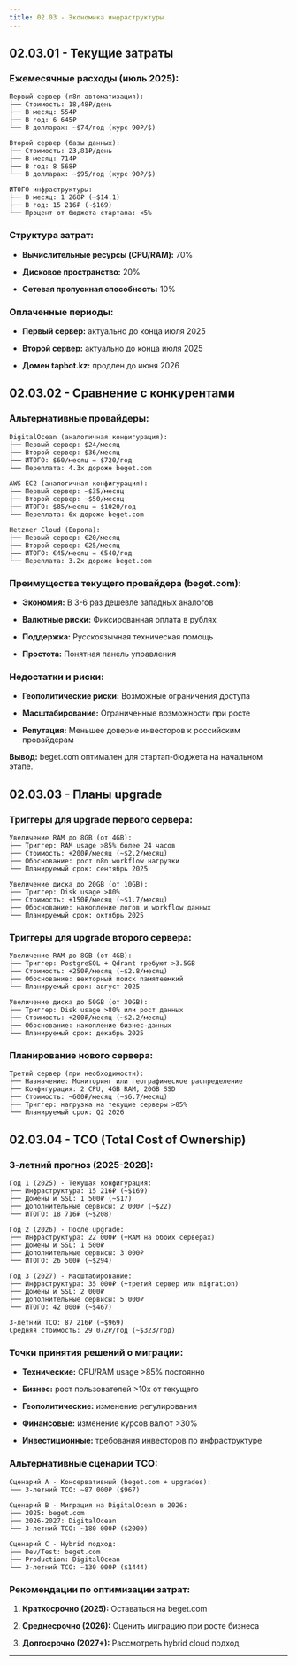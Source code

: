 ```yaml
---
title: 02.03 - Экономика инфраструктуры
---
```


## 02\.03.01 - Текущие затраты

### Ежемесячные расходы (июль 2025):

```
Первый сервер (n8n автоматизация):
├── Стоимость: 18,48₽/день
├── В месяц: 554₽
├── В год: 6 645₽
└── В долларах: ~$74/год (курс 90₽/$)

Второй сервер (базы данных):
├── Стоимость: 23,81₽/день
├── В месяц: 714₽
├── В год: 8 568₽
└── В долларах: ~$95/год (курс 90₽/$)

ИТОГО инфраструктуры:
├── В месяц: 1 268₽ (~$14.1)
├── В год: 15 216₽ (~$169)
└── Процент от бюджета стартапа: <5%
```

### Структура затрат:

-  **Вычислительные ресурсы (CPU/RAM):** 70%

-  **Дисковое пространство:** 20%

-  **Сетевая пропускная способность:** 10%

### Оплаченные периоды:

-  **Первый сервер:** актуально до конца июля 2025

-  **Второй сервер:** актуально до конца июля 2025

-  **Домен tapbot.kz:** продлен до июня 2026

## 02\.03.02 - Сравнение с конкурентами

### Альтернативные провайдеры:

```
DigitalOcean (аналогичная конфигурация):
├── Первый сервер: $24/месяц
├── Второй сервер: $36/месяц
├── ИТОГО: $60/месяц = $720/год
└── Переплата: 4.3x дороже beget.com

AWS EC2 (аналогичная конфигурация):
├── Первый сервер: ~$35/месяц
├── Второй сервер: ~$50/месяц
├── ИТОГО: $85/месяц = $1020/год
└── Переплата: 6x дороже beget.com

Hetzner Cloud (Европа):
├── Первый сервер: €20/месяц
├── Второй сервер: €25/месяц
├── ИТОГО: €45/месяц = €540/год
└── Переплата: 3.2x дороже beget.com
```

### Преимущества текущего провайдера (beget.com):

-  **Экономия:** В 3-6 раз дешевле западных аналогов

-  **Валютные риски:** Фиксированная оплата в рублях

-  **Поддержка:** Русскоязычная техническая помощь

-  **Простота:** Понятная панель управления

### Недостатки и риски:

-  **Геополитические риски:** Возможные ограничения доступа

-  **Масштабирование:** Ограниченные возможности при росте

-  **Репутация:** Меньшее доверие инвесторов к российским провайдерам

**Вывод:** beget.com оптимален для стартап-бюджета на начальном этапе.

## 02\.03.03 - Планы upgrade

### Триггеры для upgrade первого сервера:

```
Увеличение RAM до 8GB (от 4GB):
├── Триггер: RAM usage >85% более 24 часов
├── Стоимость: +200₽/месяц (~$2.2/месяц)
├── Обоснование: рост n8n workflow нагрузки
└── Планируемый срок: сентябрь 2025

Увеличение диска до 20GB (от 10GB):
├── Триггер: Disk usage >80%
├── Стоимость: +150₽/месяц (~$1.7/месяц)
├── Обоснование: накопление логов и workflow данных
└── Планируемый срок: октябрь 2025
```

### Триггеры для upgrade второго сервера:

```
Увеличение RAM до 8GB (от 4GB):
├── Триггер: PostgreSQL + Qdrant требуют >3.5GB
├── Стоимость: +250₽/месяц (~$2.8/месяц)
├── Обоснование: векторный поиск памятеемкий
└── Планируемый срок: август 2025

Увеличение диска до 50GB (от 30GB):
├── Триггер: Disk usage >80% или рост данных
├── Стоимость: +200₽/месяц (~$2.2/месяц)
├── Обоснование: накопление бизнес-данных
└── Планируемый срок: декабрь 2025
```

### Планирование нового сервера:

```
Третий сервер (при необходимости):
├── Назначение: Мониторинг или географическое распределение
├── Конфигурация: 2 CPU, 4GB RAM, 20GB SSD
├── Стоимость: ~600₽/месяц (~$6.7/месяц)
├── Триггер: нагрузка на текущие серверы >85%
└── Планируемый срок: Q2 2026
```

## 02\.03.04 - TCO (Total Cost of Ownership)

### 3-летний прогноз (2025-2028):

```
Год 1 (2025) - Текущая конфигурация:
├── Инфраструктура: 15 216₽ (~$169)
├── Домены и SSL: 1 500₽ (~$17)
├── Дополнительные сервисы: 2 000₽ (~$22)
└── ИТОГО: 18 716₽ (~$208)

Год 2 (2026) - После upgrade:
├── Инфраструктура: 22 000₽ (+RAM на обоих серверах)
├── Домены и SSL: 1 500₽
├── Дополнительные сервисы: 3 000₽
└── ИТОГО: 26 500₽ (~$294)

Год 3 (2027) - Масштабирование:
├── Инфраструктура: 35 000₽ (+третий сервер или migration)
├── Домены и SSL: 2 000₽
├── Дополнительные сервисы: 5 000₽
└── ИТОГО: 42 000₽ (~$467)

3-летний TCO: 87 216₽ (~$969)
Средняя стоимость: 29 072₽/год (~$323/год)
```

### Точки принятия решений о миграции:

-  **Технические:** CPU/RAM usage >85% постоянно

-  **Бизнес:** рост пользователей >10x от текущего

-  **Геополитические:** изменение регулирования

-  **Финансовые:** изменение курсов валют >30%

-  **Инвестиционные:** требования инвесторов по инфраструктуре

### Альтернативные сценарии TCO:

```
Сценарий A - Консервативный (beget.com + upgrades):
└── 3-летний TCO: ~87 000₽ ($967)

Сценарий B - Миграция на DigitalOcean в 2026:
├── 2025: beget.com
├── 2026-2027: DigitalOcean
└── 3-летний TCO: ~180 000₽ ($2000)

Сценарий C - Hybrid подход:
├── Dev/Test: beget.com
├── Production: DigitalOcean
└── 3-летний TCO: ~130 000₽ ($1444)
```

### Рекомендации по оптимизации затрат:

1. **Краткосрочно (2025):** Оставаться на beget.com

2. **Среднесрочно (2026):** Оценить миграцию при росте бизнеса

3. **Долгосрочно (2027+):** Рассмотреть hybrid cloud подход

---